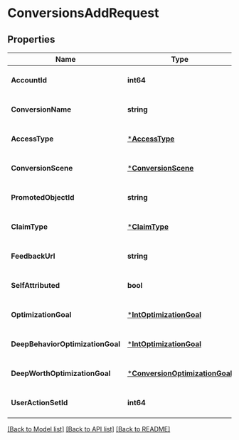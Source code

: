 # ConversionsAddRequest

## Properties
Name | Type | Description | Notes
------------ | ------------- | ------------- | -------------
**AccountId** | **int64** |  | [optional] [default to null]
**ConversionName** | **string** |  | [optional] [default to null]
**AccessType** | [***AccessType**](AccessType.md) |  | [optional] [default to null]
**ConversionScene** | [***ConversionScene**](ConversionScene.md) |  | [optional] [default to null]
**PromotedObjectId** | **string** |  | [optional] [default to null]
**ClaimType** | [***ClaimType**](ClaimType.md) |  | [optional] [default to null]
**FeedbackUrl** | **string** |  | [optional] [default to null]
**SelfAttributed** | **bool** |  | [optional] [default to null]
**OptimizationGoal** | [***IntOptimizationGoal**](IntOptimizationGoal.md) |  | [optional] [default to null]
**DeepBehaviorOptimizationGoal** | [***IntOptimizationGoal**](IntOptimizationGoal.md) |  | [optional] [default to null]
**DeepWorthOptimizationGoal** | [***ConversionOptimizationGoal**](ConversionOptimizationGoal.md) |  | [optional] [default to null]
**UserActionSetId** | **int64** |  | [optional] [default to null]

[[Back to Model list]](../README.md#documentation-for-models) [[Back to API list]](../README.md#documentation-for-api-endpoints) [[Back to README]](../README.md)


